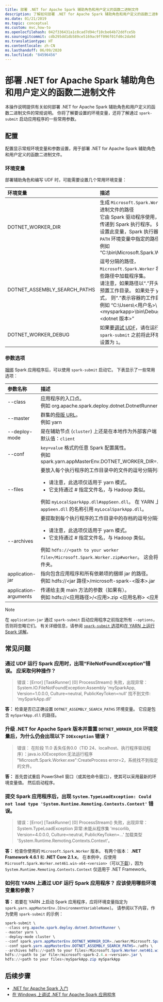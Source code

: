 ```yaml
---
title: 部署 .NET for Apache Spark 辅助角色和用户定义的函数二进制文件
description: 了解如何部署 .NET for Apache Spark 辅助角色和用户定义的函数二进制文件。
ms.date: 01/21/2019
ms.topic: conceptual
ms.custom: mvc,how-to
ms.openlocfilehash: 042f336431a1c8cad7d94cf10cbe64b72ddfce5b
ms.sourcegitcommit: cdb295dd1db589ce5169ac9ff096f01fd0c2da9d
ms.translationtype: HT
ms.contentlocale: zh-CN
ms.lasthandoff: 06/09/2020
ms.locfileid: "84596456"
---
```

# <a name="deploy-net-for-apache-spark-worker-and-user-defined-function-binaries"></a>部署 .NET for Apache Spark 辅助角色和用户定义的函数二进制文件

本操作说明提供有关如何部署 .NET for Apache Spark 辅助角色和用户定义的函数二进制文件的常规说明。 你将了解要设置的环境变量，还将了解通过 `spark-submit` 启动应用程序的一些常用参数。

## <a name="configurations"></a>配置
配置显示常规环境变量和参数设置，用于部署 .NET for Apache Spark 辅助角色和用户定义的函数二进制文件。

### <a name="environment-variables"></a>环境变量
部署辅助角色和编写 UDF 时，可能需要设置几个常用环境变量：

| 环境变量         | 描述
| :--------------------------- | :----------
| DOTNET_WORKER_DIR            | 生成 <code>Microsoft.Spark.Worker</code> 二进制文件的路径</br>它由 Spark 驱动程序使用，将被传递到 Spark 执行程序。 如果未设置此变量，Spark 执行器将搜索 <code>PATH</code> 环境变量中指定的路径。</br>例如  “C:\bin\Microsoft.Spark.Worker”
| DOTNET_ASSEMBLY_SEARCH_PATHS | 逗号分隔的路径，<code>Microsoft.Spark.Worker</code> 将在这些路径中加载程序集。</br>请注意，如果路径以“.”开头，则将预置工作目录。 如果处于 yarn 模式，  则“.”表示容器的工作目录。</br>例如  “C:\Users\\&lt;用户名&gt;\\&lt;mysparkapp&gt;\bin\Debug\\&lt;dotnet 版本&gt;”
| DOTNET_WORKER_DEBUG          | 如果要<a href="https://github.com/dotnet/spark/blob/master/docs/developer-guide.md#debugging-user-defined-function-udf">调试 UDF</a>，请在运行 <code>spark-submit</code> 之前将此环境变量设置为 <code>1</code>。

### <a name="parameter-options"></a>参数选项
[捆绑](https://spark.apache.org/docs/latest/submitting-applications.html#bundling-your-applications-dependencies) Spark 应用程序后，可以使用 `spark-submit` 启动它。 下表显示了一些常用选项：

| 参数名称        | 描述
| :---------------------| :----------
| --class               | 应用程序的入口点。</br> 例如 org.apache.spark.deploy.dotnet.DotnetRunner
| --master              | 群集的<a href="https://spark.apache.org/docs/latest/submitting-applications.html#master-urls">母版 URL</a>。</br> 例如 yarn
| --deploy-mode         | 是在辅助节点 (<code>cluster</code>) 上还是在本地作为外部客户端 (<code>client</code>) 部署驱动程序。</br>默认值：<code>client</code>
| --conf                | <code>key=value</code> 格式的任意 Spark 配置属性。</br> 例如 spark.yarn.appMasterEnv.DOTNET_WORKER_DIR=.\worker\Microsoft.Spark.Worker
| --files               | 要放入每个执行程序的工作目录中的文件的逗号分隔列表。<br/><ul><li>请注意，此选项仅适用于 yarn 模式。</li><li>它支持通过 # 指定文件名，与 Hadoop 类似。</br></ul>例如 <code>myLocalSparkApp.dll#appSeen.dll</code>。  在 YARN 上运行时，应用程序应使用如 <code>appSeen.dll</code> 的名称引用 <code>myLocalSparkApp.dll</code>。</li>
| --archives          | 要提取到每个执行程序的工作目录中的存档的逗号分隔列表。</br><ul><li>请注意，此选项仅适用于 yarn 模式。</li><li>它支持通过 # 指定文件名，与 Hadoop 类似。</br></ul>例如 <code>hdfs://&lt;path to your worker file&gt;/Microsoft.Spark.Worker.zip#worker</code>。  这会将 zip 文件复制并提取到 <code>worker</code> 文件夹。</li>
| application-jar       | 指向包含应用程序和所有依赖项的捆绑 jar 的路径。</br>例如 hdfs://&lt;jar 路径&gt;/microsoft-spark-&lt;版本&gt;.jar 
| application-arguments | 传递给主类 main 方法的参数（如果有）。</br>例如 hdfs://&lt;应用路径&gt;/&lt;应用&gt;.zip &lt;应用名称&gt; &lt;应用参数&gt; 

> [!NOTE]
> 在 `application-jar` 通过 `spark-submit` 启动应用程序之前指定所有 `--options`，否则将忽略它们。 有关详细信息，请参阅 [`spark-submit` 选项](https://spark.apache.org/docs/latest/submitting-applications.html)和[在 YARN 上运行 Spark 详解](https://spark.apache.org/docs/latest/running-on-yarn.html)。

## <a name="frequently-asked-questions"></a>常见问题
### <a name="when-i-run-a-spark-app-with-udfs-i-get-a-filenotfoundexception-error-what-should-i-do"></a>通过 UDF 运行 Spark 应用时，出现“FileNotFoundException”错误。 应采取何种操作？
>  错误：[Error] [TaskRunner] [0] ProcessStream() 失败，出现异常：System.IO.FileNotFoundException:Assembly 'mySparkApp, Version=1.0.0.0, Culture=neutral, PublicKeyToken=null' 找不到文件: 'mySparkApp.dll'

**答：** 检查是否已正确设置 `DOTNET_ASSEMBLY_SEARCH_PATHS` 环境变量。 它应是包含 `mySparkApp.dll` 的路径。

### <a name="after-i-upgraded-my-net-for-apache-spark-version-and-reset-the-dotnet_worker_dir-environment-variable-why-do-i-still-get-the-following-ioexception-error"></a>升级 .NET for Apache Spark 版本并重置 `DOTNET_WORKER_DIR` 环境变量后，为什么仍会出现以下 `IOException` 错误？
> 错误：  在阶段 11.0 丢失任务0.0（TID 24、localhost、执行程序驱动程序）：java.io.IOException:无法运行程序 "Microsoft.Spark.Worker.exe":CreateProcess error=2，系统找不到指定的文件。

**答：** 首先尝试重启 PowerShell 窗口（或其他命令窗口），使其可以采用最新的环境变量值。 然后启动程序。

### <a name="after-submitting-my-spark-application-i-get-the-error-systemtypeloadexception-could-not-load-type-systemruntimeremotingcontextscontext"></a>提交 Spark 应用程序后，出现 `System.TypeLoadException: Could not load type 'System.Runtime.Remoting.Contexts.Context'` 错误。
>  错误：[Error] [TaskRunner] [0] ProcessStream() 失败，出现异常：System.TypeLoadException 异常:未能从程序集 'mscorlib, Version=4.0.0.0, Culture=neutral, PublicKeyToken=...' 加载类型 'System.Runtime.Remoting.Contexts.Context'。

**答：** 检查你使用的 `Microsoft.Spark.Worker` 版本。 有两个版本： **.NET Framework 4.6.1** 和 **.NET Core 2.1.x**。 在本例中，应使用 `Microsoft.Spark.Worker.net461.win-x64-<version>`（可以[下载](https://github.com/dotnet/spark/releases)），因为 `System.Runtime.Remoting.Contexts.Context` 仅适用于 .NET Framework。

### <a name="how-do-i-run-my-spark-application-with-udfs-on-yarn-which-environment-variables-and-parameters-should-i-use"></a>如何在 YARN 上通过 UDF 运行 Spark 应用程序？ 应该使用哪些环境变量和参数？

**答：** 若要在 YARN 上启动 Spark 应用程序，应将环境变量指定为 `spark.yarn.appMasterEnv.[EnvironmentVariableName]`。 请参阅以下内容，作为使用 `spark-submit` 的示例：

```powershell
spark-submit \
--class org.apache.spark.deploy.dotnet.DotnetRunner \
--master yarn \
--deploy-mode cluster \
--conf spark.yarn.appMasterEnv.DOTNET_WORKER_DIR=./worker/Microsoft.Spark.Worker-<version> \
--conf spark.yarn.appMasterEnv.DOTNET_ASSEMBLY_SEARCH_PATHS=./udfs \
--archives hdfs://<path to your files>/Microsoft.Spark.Worker.net461.win-x64-<version>.zip#worker,hdfs://<path to your files>/mySparkApp.zip#udfs \
hdfs://<path to jar file>/microsoft-spark-2.4.x-<version>.jar \
hdfs://<path to your files>/mySparkApp.zip mySparkApp
```

## <a name="next-steps"></a>后续步骤

* [.NET for Apache Spark 入门](../tutorials/get-started.md)
* [在 Windows 上调试 .NET for Apache Spark 应用程序](debug.md)
